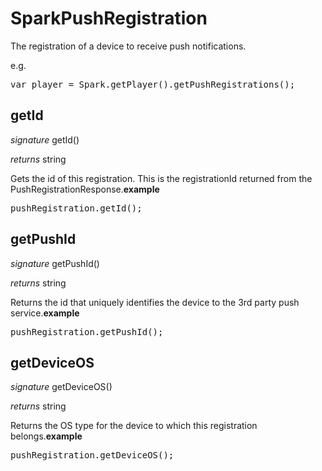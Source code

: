 # SparkPushRegistration

The registration of a device to receive push notifications.

e.g.

<pre rel="highlighter" code-brush="js" contenteditable="false">var player = Spark.getPlayer().getPushRegistrations();</pre>



## getId
_signature_ getId()</p>
_returns_ string</p>
Gets the id of this registration.  This is the registrationId returned from the PushRegistrationResponse.<b>example</b><pre rel="highlighter" code-brush="js" contenteditable="false">pushRegistration.getId();</pre>

## getPushId
_signature_ getPushId()</p>
_returns_ string</p>
Returns the id that uniquely identifies the device to the 3rd party push service.<b>example</b><pre rel="highlighter" code-brush="js" contenteditable="false">pushRegistration.getPushId();</pre>

## getDeviceOS
_signature_ getDeviceOS()</p>
_returns_ string</p>
Returns the OS type for the device to which this registration belongs.<b>example</b><pre rel="highlighter" code-brush="js" contenteditable="false">pushRegistration.getDeviceOS();</pre>

